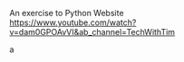 An exercise to Python Website \
https://www.youtube.com/watch?v=dam0GPOAvVI&ab_channel=TechWithTim


a